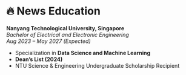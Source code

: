 # 🔥 News Education
**Nanyang Technological University, Singapore**  
*Bachelor of Electrical and Electronic Engineering*  
_Aug 2023 – May 2027 (Expected)_  
- Specialization in **Data Science and Machine Learning**  
- **Dean’s List (2024)**  
- NTU Science & Engineering Undergraduate Scholarship Recipient  

